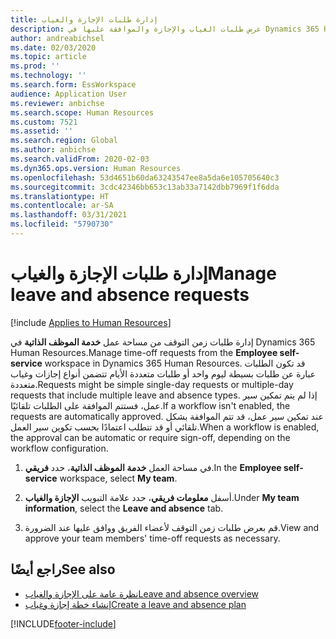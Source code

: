 ```yaml
---
title: إدارة طلبات الإجازة والغياب
description: عرض طلبات الغياب والإجازة والموافقة عليها في Dynamics 365 Human Resources.
author: andreabichsel
ms.date: 02/03/2020
ms.topic: article
ms.prod: ''
ms.technology: ''
ms.search.form: EssWorkspace
audience: Application User
ms.reviewer: anbichse
ms.search.scope: Human Resources
ms.custom: 7521
ms.assetid: ''
ms.search.region: Global
ms.author: anbichse
ms.search.validFrom: 2020-02-03
ms.dyn365.ops.version: Human Resources
ms.openlocfilehash: 53d4651b60da63243547ee8a5da6e105705640c3
ms.sourcegitcommit: 3cdc42346bb653c13ab33a7142dbb7969f1f6dda
ms.translationtype: HT
ms.contentlocale: ar-SA
ms.lasthandoff: 03/31/2021
ms.locfileid: "5790730"
---
```

# <a name="manage-leave-and-absence-requests"></a><span data-ttu-id="01b6f-103">إدارة طلبات الإجازة والغياب</span><span class="sxs-lookup"><span data-stu-id="01b6f-103">Manage leave and absence requests</span></span>

[!include [Applies to Human Resources](../includes/applies-to-hr.md)]

<span data-ttu-id="01b6f-104">إدارة طلبات زمن التوقف من مساحة عمل **‏‫خدمة الموظف الذاتية‬** في Dynamics 365 Human Resources.</span><span class="sxs-lookup"><span data-stu-id="01b6f-104">Manage time-off requests from the **Employee self-service** workspace in Dynamics 365 Human Resources.</span></span> <span data-ttu-id="01b6f-105">قد تكون الطلبات عبارة عن طلبات بسيطة ليوم واحد أو طلبات متعددة الأيام تتضمن أنواع إجازات وغياب متعددة.</span><span class="sxs-lookup"><span data-stu-id="01b6f-105">Requests might be simple single-day requests or multiple-day requests that include multiple leave and absence types.</span></span> <span data-ttu-id="01b6f-106">إذا لم يتم تمكين سير عمل، فستتم الموافقة على الطلبات تلقائيًا.</span><span class="sxs-lookup"><span data-stu-id="01b6f-106">If a workflow isn't enabled, the requests are automatically approved.</span></span> <span data-ttu-id="01b6f-107">عند تمكين سير عمل، قد تتم الموافقة بشكل تلقائي أو قد تتطلب اعتمادًا بحسب تكوين سير العمل.</span><span class="sxs-lookup"><span data-stu-id="01b6f-107">When a workflow is enabled, the approval can be automatic or require sign-off, depending on the workflow configuration.</span></span>

1. <span data-ttu-id="01b6f-108">في مساحة العمل **‏‫خدمة الموظف الذاتية‬**، حدد **‏‫فريقي‬**.</span><span class="sxs-lookup"><span data-stu-id="01b6f-108">In the **Employee self-service** workspace, select **My team**.</span></span>

2. <span data-ttu-id="01b6f-109">أسفل **معلومات فريقي**، حدد علامة التبويب **الإجازة والغياب‬**.</span><span class="sxs-lookup"><span data-stu-id="01b6f-109">Under **My team information**, select the **Leave and absence** tab.</span></span> 

3. <span data-ttu-id="01b6f-110">قم بعرض طلبات زمن التوقف لأعضاء الفريق ووافق عليها عند الضرورة.</span><span class="sxs-lookup"><span data-stu-id="01b6f-110">View and approve your team members' time-off requests as necessary.</span></span>

## <a name="see-also"></a><span data-ttu-id="01b6f-111">راجع أيضًا</span><span class="sxs-lookup"><span data-stu-id="01b6f-111">See also</span></span>

- [<span data-ttu-id="01b6f-112">نظرة عامة على الإجازة والغياب</span><span class="sxs-lookup"><span data-stu-id="01b6f-112">Leave and absence overview</span></span>](hr-leave-and-absence-overview.md)
- [<span data-ttu-id="01b6f-113">إنشاء خطة إجازة وغياب</span><span class="sxs-lookup"><span data-stu-id="01b6f-113">Create a leave and absence plan</span></span>](hr-leave-and-absence-plans.md)

[!INCLUDE[footer-include](../includes/footer-banner.md)]